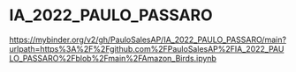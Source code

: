 # IA_2022_PAULO_PASSARO
https://mybinder.org/v2/gh/PauloSalesAP/IA_2022_PAULO_PASSARO/main?urlpath=https%3A%2F%2Fgithub.com%2FPauloSalesAP%2FIA_2022_PAULO_PASSARO%2Fblob%2Fmain%2FAmazon_Birds.ipynb
